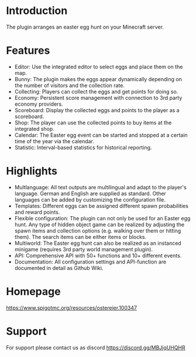 # Introduction
The plugin arranges an easter egg hunt on your Minecraft server.

# Features
* Editor: Use the integrated editor to select eggs and place them on the map.
* Bunny: The plugin makes the eggs appear dynamically depending on the number of visitors and the collection rate.
* Collecting: Players can collect the eggs and get points for doing so.
* Economy: Persistent score management with connection to 3rd party economy providers.
* Scoreboard: Display the collected eggs and points to the player as a scoreboard.
* Shop: The player can use the collected points to buy items at the integrated shop.
* Calendar: The Easter egg event can be started and stopped at a certain time of the year via the calendar.
* Statistic: Interval-based statistics for historical reporting.

# Highlights
* Multlanguage: All text outputs are multilingual and adapt to the player's language. German and English are supplied as standard. Other languages can be added by customizing the configuration file.
* Templates: Different eggs can be assigned different spawn probabilities and reward points.
* Flexible configuration: The plugin can not only be used for an Easter egg hunt. Any type of hidden object game can be realized by adjusting the spawn items and collection options (e.g. walking over them or hitting them). The search items can be either items or blocks.
* Multiworld: The Easter egg hunt can also be realized as an instanced minigame (requires 3rd party world management plugin).
* API: Comprehensive API with 50+ functions and 10+ different events.
* Documentation: All configuration settings and API-function are documented in detail as Github Wiki.

# Homepage
https://www.spigotmc.org/resources/ostereier.100347

# Support
For support please contact us as discord https://discord.gg/MBJjqUHQHR
